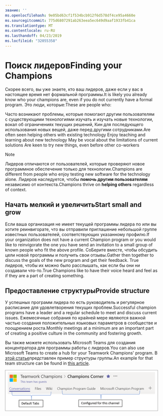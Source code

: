 ```yaml
---
звание: ''
ms.openlocfilehash: 9e05bd63cf1f534bcb912f6d578df4ce95a4660e
ms.sourcegitcommit: 775d6807291ab263eea5ec649d9aaf1933fb41ca
ms.translationtype: MT
ms.contentlocale: ru-RU
ms.lasthandoff: 04/23/2019
ms.locfileid: "32055358"
---
```

# <a name="finding-your-champions"></a><span data-ttu-id="f2c03-102">Поиск лидеров</span><span class="sxs-lookup"><span data-stu-id="f2c03-102">Finding your Champions</span></span> 

<span data-ttu-id="f2c03-103">Скорее всего, вы уже знаете, кто ваш лидеров, даже если у вас в настоящее время нет формальной программы.</span><span class="sxs-lookup"><span data-stu-id="f2c03-103">It is likely you already know who your champions are, even if you do not currently have a formal program.</span></span>  <span data-ttu-id="f2c03-104">Это люди, которые:</span><span class="sxs-lookup"><span data-stu-id="f2c03-104">These are people who:</span></span>

<span data-ttu-id="f2c03-105">Часто возникают проблемы, которые помогают другим пользователям с существующими технологиями изучать и изучать новые технологии, вокал об ограничениях текущих решений, Кин для последующего использования новых вещей, даже перед другими сотрудниками.</span><span class="sxs-lookup"><span data-stu-id="f2c03-105">Are often seen helping others with existing technology Enjoy teaching and learning about new technology May be vocal about the limitations of current solutions Are keen to try new things, even before other co-workers</span></span>

> [!NOTE]
> <span data-ttu-id="f2c03-106">Лидеров отличаются от пользователей, которые проверяют новое программное обеспечение только для технологии.</span><span class="sxs-lookup"><span data-stu-id="f2c03-106">Champions are different from people who enjoy testing new software for the technology alone.</span></span> <span data-ttu-id="f2c03-107">Лидеров наследуется, чтобы **помочь другим пользователям** независимо от контекста.</span><span class="sxs-lookup"><span data-stu-id="f2c03-107">Champions thrive on **helping others** regardless of context.</span></span> 

## <a name="start-small-and-grow"></a><span data-ttu-id="f2c03-108">Начать мелкий и увеличить</span><span class="sxs-lookup"><span data-stu-id="f2c03-108">Start small and grow</span></span>

<span data-ttu-id="f2c03-109">Если ваша организация не имеет текущей программы лидера по или вы хотите реинвигорате, что вы отправили приглашение небольшой группе известных пользователей, соответствующих указанному профилю.</span><span class="sxs-lookup"><span data-stu-id="f2c03-109">If your organization does not have a current Champion program or you would like to reinvigorate the one you have send an invitation to a small group of known people who fit the above profile.</span></span>  <span data-ttu-id="f2c03-110">СоБерите вместе, чтобы обсудить цели новой программы и получить свои отзывы.</span><span class="sxs-lookup"><span data-stu-id="f2c03-110">Gather then together to discuss the goals of the new program and get their feedback.</span></span> <span data-ttu-id="f2c03-111">True лидеров, чтобы их можно было расслышать, как если бы они ни создавали что-то.</span><span class="sxs-lookup"><span data-stu-id="f2c03-111">True Champions like to have their voice heard and feel as if they are a part of creating something.</span></span>  

## <a name="provide-structure"></a><span data-ttu-id="f2c03-112">Предоставление структуры</span><span class="sxs-lookup"><span data-stu-id="f2c03-112">Provide structure</span></span>

<span data-ttu-id="f2c03-113">У успешных программ лидера по есть руководитель и регулярное расписание для удовлетворения текущих проблем.</span><span class="sxs-lookup"><span data-stu-id="f2c03-113">Successful champion programs have a leader and a regular schedule to meet and discuss current issues.</span></span>  <span data-ttu-id="f2c03-114">Ежемесячные собрания по крайней мере являются важной частью создания положительных языковых параметров в сообществе и поощрением роста.</span><span class="sxs-lookup"><span data-stu-id="f2c03-114">Monthly meetings at a minimum are an important part of creating a positive culture in the community and fostering growth.</span></span>  

<span data-ttu-id="f2c03-115">Вы также можете использовать Microsoft Teams для создания концентратора для программы работы с лидеров.</span><span class="sxs-lookup"><span data-stu-id="f2c03-115">You can also use Microsoft Teams to create a hub for your Teamwork Champions' program.</span></span>  <span data-ttu-id="f2c03-116">В [этой статье](https://docs.microsoft.com/en-us/MicrosoftTeams/teams-adoption-your-first-teams)представлен пример структуры группы.</span><span class="sxs-lookup"><span data-stu-id="f2c03-116">An example for that team structure can be found in [this article](https://docs.microsoft.com/en-us/MicrosoftTeams/teams-adoption-your-first-teams).</span></span>

![вкладки команды "Совместная работа" лидера по](media/teams-adoption-tab-example.png)